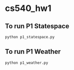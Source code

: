 # cs540_hw1

## To run P1 Statespace

`python p1_statespace.py`


## To run P1 Weather

`python p1_weather.py`